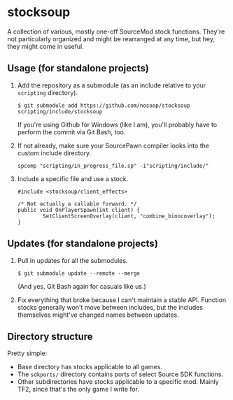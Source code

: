 # stocksoup
A collection of various, mostly one-off SourceMod stock functions.  They're not particularly organized and might be rearranged at any time, but hey, they might come in useful.

## Usage (for standalone projects)
1.  Add the repository as a submodule (as an include relative to your `scripting` directory).

        $ git submodule add https://github.com/nosoop/stocksoup scripting/include/stocksoup
        
    If you're using Github for Windows (like I am), you'll probably have to perform the commit via Git Bash, too.

2.  If not already, make sure your SourcePawn compiler looks into the custom include directory.

        spcomp "scripting/in_progress_file.sp" -i"scripting/include/"

3.  Include a specific file and use a stock.

        #include <stocksoup/client_effects>
        
        /* Not actually a callable forward. */
        public void OnPlayerSpawn(int client) {
                SetClientScreenOverlay(client, "combine_binocoverlay");
        }

## Updates (for standalone projects)
1.  Pull in updates for all the submodules.

        $ git submodule update --remote --merge
        
    (And yes, Git Bash again for casuals like us.)

2.  Fix everything that broke because I can't maintain a stable API.  Function stocks generally won't move between includes, but the includes themselves might've changed names between updates.

## Directory structure
Pretty simple:

*   Base directory has stocks applicable to all games.
*	The `sdkports/` directory contains ports of select Source SDK functions.
*   Other subdirectories have stocks applicable to a specific mod.  Mainly TF2, since that's the only game I write for.